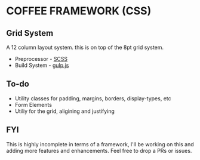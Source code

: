 # COFFEE FRAMEWORK (CSS)

## Grid System
A 12 column layout system. this is on top of the 8pt grid system.

* Preprocessor - [SCSS](https://sass-lang.com/)
* Build System - [gulp.js](https://gulpjs.com/)

## To-do
* Utility classes for padding, margins, borders, display-types, etc
* Form Elements
* Utiliy for the grid, aligining and justifying

## FYI 
This is highly incomplete in terms of a framework, I'll be working on this and adding more features and enhancements. Feel free to drop a PRs or issues. 